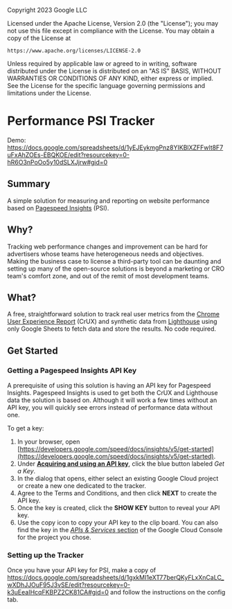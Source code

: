 Copyright 2023 Google LLC

Licensed under the Apache License, Version 2.0 (the "License");
you may not use this file except in compliance with the License.
You may obtain a copy of the License at

    https://www.apache.org/licenses/LICENSE-2.0

Unless required by applicable law or agreed to in writing, software
distributed under the License is distributed on an "AS IS" BASIS,
WITHOUT WARRANTIES OR CONDITIONS OF ANY KIND, either express or implied.
See the License for the specific language governing permissions and
limitations under the License.

 
# Performance PSI Tracker

Demo:
https://docs.google.com/spreadsheets/d/1yEJEykmgPnz8YIKBlXZFFwlt8F7uFxAhZOEs-EBQKOE/edit?resourcekey=0-hR6O3nPoOo5y10dSLXJjrw#gid=0

## Summary

A simple solution for measuring and reporting on website performance based on 
[Pagespeed Insights](https://developers.google.com/speed/docs/insights/v5/about)
(PSI).

## Why?

Tracking web performance changes and improvement can be hard for advertisers
whose teams have heterogeneous needs and objectives. Making the business case
to license a third-party tool can be daunting and setting up many of the
open-source solutions is beyond a marketing or CRO team's comfort zone, and out
of the remit of most development teams.

## What?

A free, straightforward solution to track real user metrics from the [Chrome
User Experience Report](https://developer.chrome.com/docs/crux/) (CrUX) and
synthetic data from [Lighthouse](https://developer.chrome.com/docs/lighthouse/overview/)
using only Google Sheets to fetch data and store the results. No code required.

## Get Started

### Getting a Pagespeed Insights API Key

A prerequisite of using this solution is having an API key for Pagespeed
Insights. Pagespeed Insights is used to get both the CrUX and Lighthouse data
the solution is based on. Although it will work a few times without an API key,
you will quickly see errors instead of performance data without one.

To get a key:

1.  In your browser, open
[https://developers.google.com/speed/docs/insights/v5/get-started](https://developers.google.com/speed/docs/insights/v5/get-started). 
2.  Under **[Acquiring and using an API key](https://developers.google.com/speed/docs/insights/v5/get-started#APIKey)**,
  click the blue button labeled _Get a Key_. 
3.  In the dialog that opens, either select an existing Google Cloud project or 
  create a new one dedicated to the tracker. 
4.  Agree to the Terms and Conditions, and then click **NEXT** to create the API
  key. 
5.  Once the key is created, click the **SHOW KEY** button to reveal your API
  key. 
6.  Use the copy icon to copy your API key to the clip board. You can also find
  the key in the [_APIs & Services_ section](https://console.cloud.google.com/apis/credentials)
  of the Google Cloud Console for the project you chose.

### Setting up the Tracker

Once you have your API key for PSI, make a copy of
https://docs.google.com/spreadsheets/d/1gxkMI1eXT77berQKyFLxXnCaLC_wXDhJJOuF95J3vSE/edit?resourcekey=0-k3uEeaIHcqFKBPZ2CK81CA#gid=0
and follow the instructions on the config tab.

